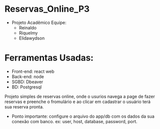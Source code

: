 # Reservas_Online_P3

+ Projeto Acadêmico
  Equipe:
   * Reinaldo
   * Riquelmy
   * Elidawydson

# Ferramentas Usadas:
  * Front-end: react web
  * Back-end: node
  * SGBD: Dbeaver
  * BD: Postgresql

Projeto simples de reservas online, onde o usurios navega a page de fazer reservas e preenche o fromulário e
ao clicar em cadastrar o usuário terá sua reserva pronta. 
+ Ponto importante: configure o arquivo do app/db com os dados da sua conexão com banco. ex: user, host, database,
  password, port.
  
